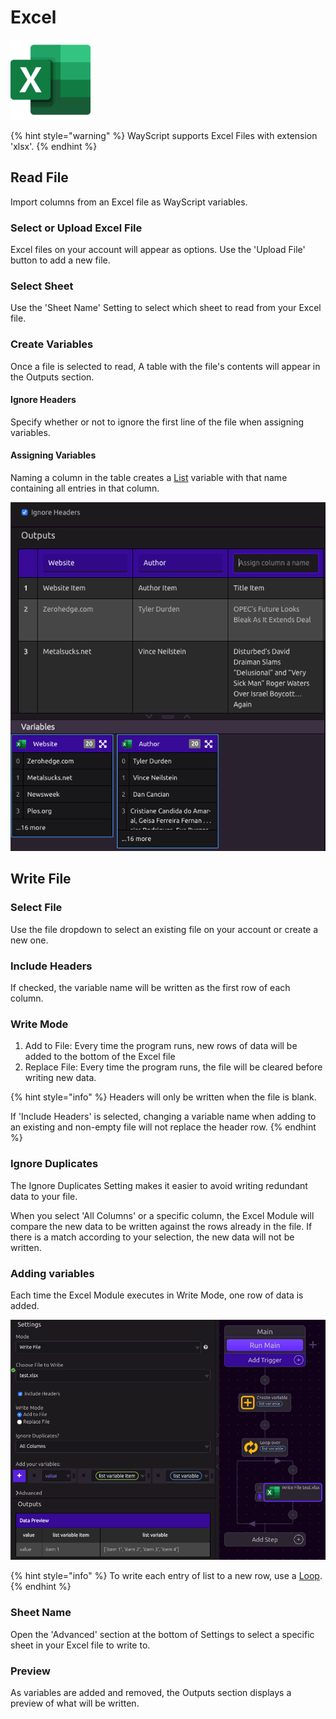 # Excel

![Read and write to Excel files.](../../.gitbook/assets/excel_128x128.png)

{% hint style="warning" %}
WayScript supports Excel Files with extension 'xlsx'.
{% endhint %}

## Read File

Import columns from an Excel file as WayScript variables.

### Select or Upload Excel File

Excel files on your account will appear as options. Use the 'Upload File' button to add a new file.

### Select Sheet

Use the 'Sheet Name' Setting to select which sheet to read from your Excel file.

### Create Variables

Once a file is selected to read, A table with the file's contents will appear in the Outputs section. 

#### Ignore Headers

Specify whether or not to ignore the first line of the file when assigning variables.

#### Assigning Variables

Naming a column in the table creates a [List](../../introduction/variables.md#lists) variable with that name containing all entries in that column.

![](../../.gitbook/assets/screen-shot-2019-07-17-at-12.09.27-pm.png)

## Write File

### Select File

Use the file dropdown to select an existing file on your account or create a new one.

### Include Headers

If checked, the variable name will be written as the first row of each column.

### Write Mode

1. Add to File: Every time the program runs, new rows of data will be added to the bottom of the Excel file
2. Replace File: Every time the program runs, the file will be cleared before writing new data.

{% hint style="info" %}
Headers will only be written when the file is blank. 

If 'Include Headers' is selected, changing a variable name when adding to an existing and non-empty file will not replace the header row.
{% endhint %}

### Ignore Duplicates

The Ignore Duplicates Setting makes it easier to avoid writing redundant data to your file.

When you select 'All Columns' or a specific column, the Excel Module will compare the new data to be written against the rows already in the file. If there is a match according to your selection, the new data will not be written. 

### Adding variables

Each time the Excel Module executes in Write Mode, one row of data is added.  

![](../../.gitbook/assets/screen-shot-2019-07-17-at-12.50.05-pm.png)

{% hint style="info" %}
To write each entry of list to a new row, use a [Loop](../../introduction/looping-iteration.md).
{% endhint %}

### Sheet Name

Open the 'Advanced' section at the bottom of Settings to select a specific sheet in your Excel file to write to.

### Preview

As variables are added and removed, the Outputs section displays a preview of what will be written.

